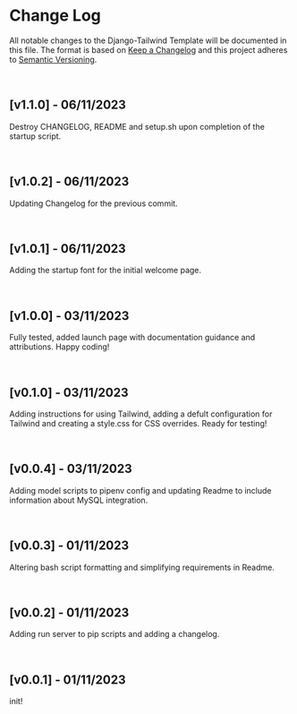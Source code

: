 # Change Log

All notable changes to the Django-Tailwind Template will be documented in this file.
The format is based on [Keep a Changelog](http://keepachangelog.com/)
and this project adheres to [Semantic Versioning](http://semver.org/).


&nbsp;
<!--- Start of changelog -->
## [v1.1.0] - 06/11/2023
Destroy CHANGELOG, README and setup.sh upon completion of the startup script.

&nbsp;
## [v1.0.2] - 06/11/2023
Updating Changelog for the previous commit.

&nbsp;
## [v1.0.1] - 06/11/2023
Adding the startup font for the initial welcome page.

&nbsp;
## [v1.0.0] - 03/11/2023
Fully tested, added launch page with documentation guidance and attributions. Happy coding!

&nbsp;
## [v0.1.0] - 03/11/2023
Adding instructions for using Tailwind, adding a defult configuration for Tailwind and creating a style.css for CSS overrides. Ready for testing!

&nbsp;
## [v0.0.4] - 03/11/2023
Adding model scripts to pipenv config and updating Readme to include information about MySQL integration.

&nbsp;
## [v0.0.3] - 01/11/2023
Altering bash script formatting and simplifying requirements in Readme.

&nbsp;
## [v0.0.2] - 01/11/2023
Adding run server to pip scripts and adding a changelog.

&nbsp;
## [v0.0.1] - 01/11/2023
init!
